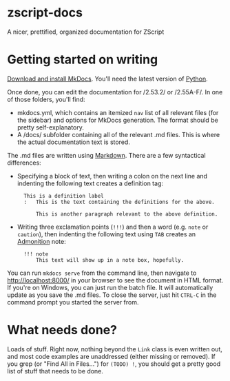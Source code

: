 # zscript-docs
A nicer, prettified, organized documentation for ZScript

# Getting started on writing
[Download and install MkDocs](https://www.mkdocs.org/getting-started/). You'll need the latest version of [Python](https://www.python.org).

Once done, you can edit the documentation for /2.53.2/ or /2.55A-F/. In one of those folders, you'll find:

* mkdocs.yml, which contains an itemized `nav` list of all relevant files (for the sidebar) and options for MkDocs generation. The format should be pretty self-explanatory.
* A /docs/ subfolder containing all of the relevant .md files. This is where the actual documentation text is stored.

The .md files are written using [Markdown](https://daringfireball.net/projects/markdown/). There are a few syntactical differences:

* Specifying a block of text, then writing a colon on the next line and indenting the following text creates a definition tag:

		This is a definition label
		:	This is the text containing the definitions for the above.
			
			This is another paragraph relevant to the above definition.
            
* Writing three exclamation points (`!!!`) and then a word (e.g. `note` or `caution`), then indenting the following text using `TAB` creates an [Admonition](https://python-markdown.github.io/extensions/admonition/) note:

		!!! note
			This text will show up in a note box, hopefully.

You can run `mkdocs serve` from the command line, then navigate to [http://localhost:8000/](http://localhost:8000/) in your browser to see the document in HTML format. If you're on Windows, you can just run the batch file. It will automatically update as you save the .md files. To close the server, just hit `CTRL-C` in the command prompt you started the server from.

# What needs done?

Loads of stuff. Right now, nothing beyond the `Link` class is even written out, and most code examples are unaddressed (either missing or removed). If you grep (or "Find All in Files...") for `(TODO) !`, you should get a pretty good list of stuff that needs to be done.